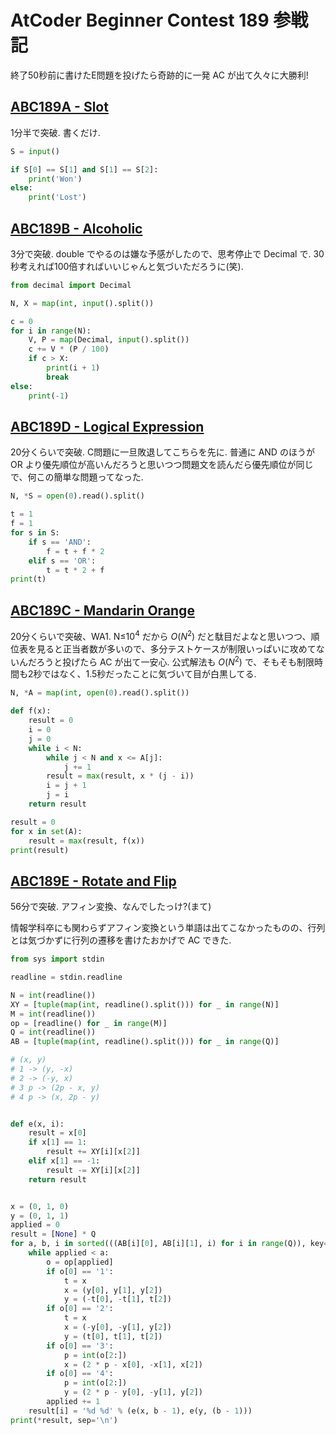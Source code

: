 # AtCoder Beginner Contest 189 参戦記

終了50秒前に書けたE問題を投げたら奇跡的に一発 AC が出て久々に大勝利!

## [ABC189A - Slot](https://atcoder.jp/contests/abc189/tasks/abc189_a)

1分半で突破. 書くだけ.

```python
S = input()

if S[0] == S[1] and S[1] == S[2]:
    print('Won')
else:
    print('Lost')
```

## [ABC189B - Alcoholic](https://atcoder.jp/contests/abc189/tasks/abc189_b)

3分で突破. double でやるのは嫌な予感がしたので、思考停止で Decimal で. 30秒考えれば100倍すればいいじゃんと気づいただろうに(笑).

```python
from decimal import Decimal

N, X = map(int, input().split())

c = 0
for i in range(N):
    V, P = map(Decimal, input().split())
    c += V * (P / 100)
    if c > X:
        print(i + 1)
        break
else:
    print(-1)
```

## [ABC189D - Logical Expression](https://atcoder.jp/contests/abc189/tasks/abc189_d)

20分くらいで突破. C問題に一旦敗退してこちらを先に. 普通に AND のほうが OR より優先順位が高いんだろうと思いつつ問題文を読んだら優先順位が同じで、何この簡単な問題ってなった.

```python
N, *S = open(0).read().split()

t = 1
f = 1
for s in S:
    if s == 'AND':
        f = t + f * 2
    elif s == 'OR':
        t = t * 2 + f
print(t)
```

## [ABC189C - Mandarin Orange](https://atcoder.jp/contests/abc189/tasks/abc189_c)

20分くらいで突破、WA1. N≤10<sup>4</sup> だから *O*(*N*<sup>2</sup>) だと駄目だよなと思いつつ、順位表を見ると正当者数が多いので、多分テストケースが制限いっぱいに攻めてないんだろうと投げたら AC が出て一安心. 公式解法も *O*(*N*<sup>2</sup>) で、そもそも制限時間も2秒ではなく、1.5秒だったことに気づいて目が白黒してる.

```python
N, *A = map(int, open(0).read().split())

def f(x):
    result = 0
    i = 0
    j = 0
    while i < N:
        while j < N and x <= A[j]:
            j += 1
        result = max(result, x * (j - i))
        i = j + 1
        j = i
    return result

result = 0
for x in set(A):
    result = max(result, f(x))
print(result)
```

## [ABC189E - Rotate and Flip](https://atcoder.jp/contests/abc189/tasks/abc189_e)

56分で突破. アフィン変換、なんでしたっけ?(まて)

情報学科卒にも関わらずアフィン変換という単語は出てこなかったものの、行列とは気づかずに行列の遷移を書けたおかげで AC できた.

```python
from sys import stdin

readline = stdin.readline

N = int(readline())
XY = [tuple(map(int, readline().split())) for _ in range(N)]
M = int(readline())
op = [readline() for _ in range(M)]
Q = int(readline())
AB = [tuple(map(int, readline().split())) for _ in range(Q)]

# (x, y)
# 1 -> (y, -x)
# 2 -> (-y, x)
# 3 p -> (2p - x, y)
# 4 p -> (x, 2p - y)


def e(x, i):
    result = x[0]
    if x[1] == 1:
        result += XY[i][x[2]]
    elif x[1] == -1:
        result -= XY[i][x[2]]
    return result


x = (0, 1, 0)
y = (0, 1, 1)
applied = 0
result = [None] * Q
for a, b, i in sorted(((AB[i][0], AB[i][1], i) for i in range(Q)), key=lambda x: x[0]):
    while applied < a:
        o = op[applied]
        if o[0] == '1':
            t = x
            x = (y[0], y[1], y[2])
            y = (-t[0], -t[1], t[2])
        if o[0] == '2':
            t = x
            x = (-y[0], -y[1], y[2])
            y = (t[0], t[1], t[2])
        if o[0] == '3':
            p = int(o[2:])
            x = (2 * p - x[0], -x[1], x[2])
        if o[0] == '4':
            p = int(o[2:])
            y = (2 * p - y[0], -y[1], y[2])
        applied += 1
    result[i] = '%d %d' % (e(x, b - 1), e(y, (b - 1)))
print(*result, sep='\n')
```
